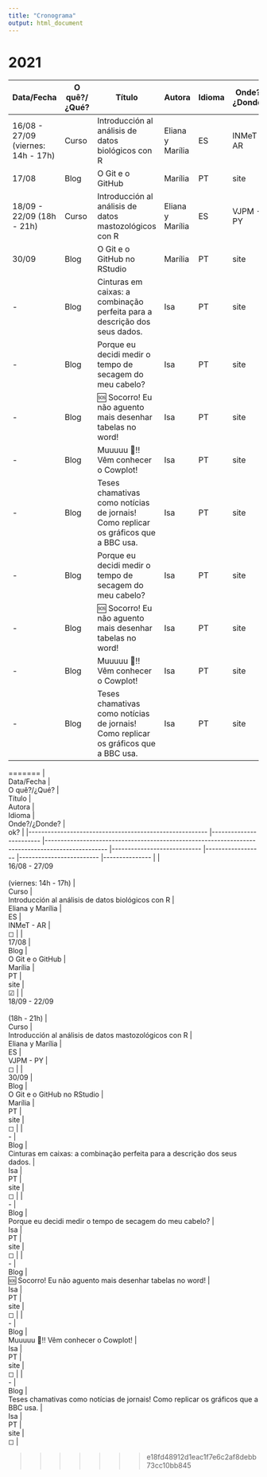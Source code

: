 ```yaml
---
title: "Cronograma"
output: html_document
---
```


# 2021

| Data/Fecha                         | O quê?/¿Qué? | Título                                                                              | Autora           | Idioma | Onde?/¿Donde? | ok? |
|------------------------------------|--------------|-------------------------------------------------------------------------------------|------------------|--------|---------------|-----|
| 16/08 - 27/09 (viernes: 14h - 17h) | Curso        | Introducción al análisis de datos biológicos con R                                  | Eliana y Marília | ES     | INMeT - AR    | ◻   |
| 17/08                              | Blog         | O Git e o GitHub                                                                    | Marília          | PT     | site          | ☑   |
| 18/09 - 22/09 (18h - 21h)          | Curso        | Introducción al análisis de datos mastozológicos con R                              | Eliana y Marília | ES     | VJPM - PY     | ◻   |
| 30/09                              | Blog         | O Git e o GitHub no RStudio                                                         | Marília          | PT     | site          | ◻   |
| \-                                 | Blog         | Cinturas em caixas: a combinação perfeita para a descrição dos seus dados.          | Isa              | PT     | site          | ◻   |
| \-                                 | Blog         | Porque eu decidi medir o tempo de secagem do meu cabelo?                            | Isa              | PT     | site          | ◻   |
| \-                                 | Blog         | 🆘 Socorro! Eu não aguento mais desenhar tabelas no word!                            | Isa              | PT     | site          | ◻   |
| \-                                 | Blog         | Muuuuu 🐄!! Vêm conhecer o Cowplot!                                                  | Isa              | PT     | site          | ◻   |
| \-                                 | Blog         | Teses chamativas como notícias de jornais! Como replicar os gráficos que a BBC usa. | Isa              | PT     | site          | ◻   |
| \-                                 | Blog         | Porque eu decidi medir o tempo de secagem do meu cabelo?                            | Isa              | PT     | site          | ◻   |
| \-                                 | Blog         | 🆘 Socorro! Eu não aguento mais desenhar tabelas no word!                            | Isa              | PT     | site          | ◻   |
| \-                                 | Blog         | Muuuuu 🐄!! Vêm conhecer o Cowplot!                                                  | Isa              | PT     | site          | ◻   |
| \-                                 | Blog         | Teses chamativas como notícias de jornais! Como replicar os gráficos que a BBC usa. | Isa              | PT     | site          | ◻   |
=======
|    <br>Data/Fecha                                      	|    <br>O quê?/¿Qué?    	|    <br>Título                                                                                   	|    <br>Autora              	|    <br>Idioma    	|    <br>Onde?/¿Donde?    	|    <br>ok?    	|
|--------------------------------------------------------	|------------------------	|-------------------------------------------------------------------------------------------------	|----------------------------	|------------------	|-------------------------	|---------------	|
|    <br>16/08 - 27/09<br>   <br>(viernes: 14h - 17h)    	|    <br>Curso           	|    <br>Introducción al análisis de datos   biológicos con R                                     	|    <br>Eliana y Marília    	|    <br>ES        	|    <br>INMeT - AR       	|    <br>◻      	|
|    <br>17/08                                           	|    <br>Blog            	|    <br>O Git e o GitHub                                                                         	|    <br>Marília             	|    <br>PT        	|    <br>site             	|    <br>☑      	|
|    <br>18/09 - 22/09<br>   <br>(18h - 21h)             	|    <br>Curso           	|    <br>Introducción al análisis de datos   mastozológicos con R                                 	|    <br>Eliana y Marília    	|    <br>ES        	|    <br>VJPM - PY        	|    <br>◻      	|
|    <br>30/09                                           	|    <br>Blog            	|    <br>O Git e o GitHub no RStudio                                                              	|    <br>Marília             	|    <br>PT        	|    <br>site             	|    <br>◻      	|
|    <br>-                                               	|    <br>Blog            	|    <br>Cinturas em caixas: a combinação perfeita   para a descrição dos seus dados.             	|    <br>Isa                 	|    <br>PT        	|    <br>site             	|    <br>◻      	|
|    <br>-                                               	|    <br>Blog            	|    <br>Porque eu decidi medir o tempo de secagem   do meu cabelo?                               	|    <br>Isa                 	|    <br>PT        	|    <br>site             	|    <br>◻      	|
|    <br>-                                               	|    <br>Blog            	|    <br>🆘 Socorro! Eu não aguento mais   desenhar tabelas no word!                               	|    <br>Isa                 	|    <br>PT        	|    <br>site             	|    <br>◻      	|
|    <br>-                                               	|    <br>Blog            	|    <br>Muuuuu 🐄!! Vêm conhecer o   Cowplot!                                                     	|    <br>Isa                 	|    <br>PT        	|    <br>site             	|    <br>◻      	|
|    <br>-                                               	|    <br>Blog            	|    <br>Teses chamativas como notícias de jornais!   Como replicar os gráficos que a BBC usa.    	|    <br>Isa                 	|    <br>PT        	|    <br>site             	|    <br>◻      	|
>>>>>>> e18fd48912d1eac1f7e6c2af8debb73cc10bb845
